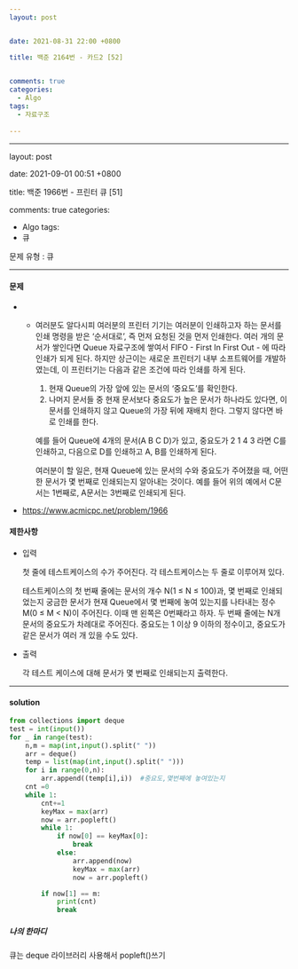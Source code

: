 ```yaml
---
layout: post


date: 2021-08-31 22:00 +0800

title: 백준 2164번 - 카드2 [52]

  
comments: true
categories: 
  - Algo
tags: 
  - 자료구조
  
---
```


---

layout: post


date: 2021-09-01 00:51 +0800

title: 백준 1966번 - 프린터 큐 [51]


comments: true
categories: 
  - Algo
tags: 
  - 큐

문제 유형 : 큐

---

#### 문제

- - 여러분도 알다시피 여러분의 프린터 기기는 여러분이 인쇄하고자 하는 문서를 인쇄 명령을 받은 ‘순서대로’, 즉 먼저 요청된 것을 먼저 인쇄한다. 여러 개의 문서가 쌓인다면 Queue 자료구조에 쌓여서 FIFO - First In First Out - 에 따라 인쇄가 되게 된다. 하지만 상근이는 새로운 프린터기 내부 소프트웨어를 개발하였는데, 이 프린터기는 다음과 같은 조건에 따라 인쇄를 하게 된다.

    1. 현재 Queue의 가장 앞에 있는 문서의 ‘중요도’를 확인한다.
    2. 나머지 문서들 중 현재 문서보다 중요도가 높은 문서가 하나라도 있다면, 이 문서를 인쇄하지 않고 Queue의 가장 뒤에 재배치 한다. 그렇지 않다면 바로 인쇄를 한다.
  
    예를 들어 Queue에 4개의 문서(A B C D)가 있고, 중요도가 2 1 4 3 라면 C를 인쇄하고, 다음으로 D를 인쇄하고 A, B를 인쇄하게 된다.
  
    여러분이 할 일은, 현재 Queue에 있는 문서의 수와 중요도가 주어졌을 때, 어떤 한 문서가 몇 번째로 인쇄되는지 알아내는 것이다. 예를 들어 위의 예에서 C문서는 1번째로, A문서는 3번째로 인쇄되게 된다.
  
- https://www.acmicpc.net/problem/1966

#### 제한사항

- 입력

  첫 줄에 테스트케이스의 수가 주어진다. 각 테스트케이스는 두 줄로 이루어져 있다.

  테스트케이스의 첫 번째 줄에는 문서의 개수 N(1 ≤ N ≤ 100)과, 몇 번째로 인쇄되었는지 궁금한 문서가 현재 Queue에서 몇 번째에 놓여 있는지를 나타내는 정수 M(0 ≤ M < N)이 주어진다. 이때 맨 왼쪽은 0번째라고 하자. 두 번째 줄에는 N개 문서의 중요도가 차례대로 주어진다. 중요도는 1 이상 9 이하의 정수이고, 중요도가 같은 문서가 여러 개 있을 수도 있다.

- 출력

  각 테스트 케이스에 대해 문서가 몇 번째로 인쇄되는지 출력한다.



---

#### solution

```python
from collections import deque
test = int(input())
for _ in range(test):
    n,m = map(int,input().split(" "))
    arr = deque()
    temp = list(map(int,input().split(" ")))
    for i in range(0,n):
        arr.append((temp[i],i))  #중요도,몇번째에 놓여있는지
    cnt =0
    while 1:
        cnt+=1
        keyMax = max(arr)
        now = arr.popleft()
        while 1:
            if now[0] == keyMax[0]:
                break
            else:
                arr.append(now)
                keyMax = max(arr)
                now = arr.popleft()

        if now[1] == m:
            print(cnt)
            break

```



 ##### 나의 한마디

큐는 deque 라이브러리 사용해서 popleft()쓰기 

